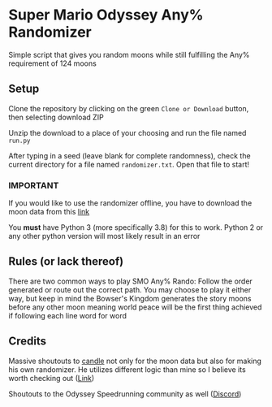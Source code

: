 # Super Mario Odyssey Any% Randomizer

Simple script that gives you random moons while still fulfilling the Any% requirement of 124 moons

## Setup

Clone the repository by clicking on the green `Clone or Download` button, then selecting download ZIP

Unzip the download to a place of your choosing and run the file named `run.py`

After typing in a seed (leave blank for complete randomness), check the current directory for a file named `randomizer.txt`. Open that file to start!

### IMPORTANT

If you would like to use the randomizer offline, you have to download the moon data from this [link](https://smo.kek.tech/api/v1/moons)

You **must** have Python 3 (more specifically 3.8) for this to work. Python 2 or any other python version will most likely result in an error

## Rules (or lack thereof)

There are two common ways to play SMO Any% Rando: Follow the order generated or route out the correct path. You may choose to play it either way, but keep in mind the Bowser's Kingdom generates the story moons before any other moon meaning world peace will be the first thing achieved if following each line word for word

## Credits

Massive shoutouts to [candle](https://github.com/candleeater) not only for the moon data but also for making his own randomizer. He utilizes different logic than mine so I believe its worth checking out ([Link](https://smo.kek.tech/api/v1/index#!/rando))

Shoutouts to the Odyssey Speedrunning community as well ([Discord](https://discordapp.com/invite/smospeedruns))